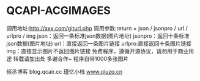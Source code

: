 # QCAPI-ACGIMAGES
调用地址:http://xxx.com/giturl.php
调用参数:return = json / jsonpro / url / urlpro / img
json：返回一条标准json数据(图片地址)
jsonpro：返回十条标准json数据(图片地址)
url：直接返回一条图片链接
urlpro:直接返回十条图片链接
img：直接显示图片不返回图片链接
免费程序，遵循开源协议，请勿用于商业用途 转载请加出处 多谢合作~
程序自带1000多张图片

倾丞博客
blog.qcair.cc
瑾忆小栈
www.qiuzq.cn
